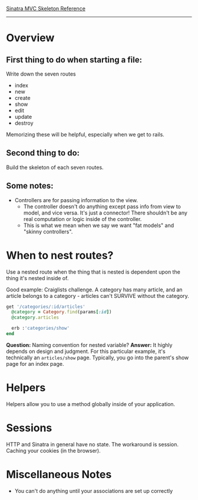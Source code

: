 [Sinatra MVC Skeleton Reference](https://github.com/kaydenwilliams7/sinatra-mvc-skeleton)

----

# Overview

## First thing to do when starting a file:

Write down the seven routes

* index
* new
* create
* show
* edit
* update
* destroy

Memorizing these will be helpful, especially when we get to rails.

## Second thing to do:

Build the skeleton of each seven routes.

## Some notes:

* Controllers are for passing information to the view.
  * The controller doesn't do anything except pass info from view to model, and vice versa. It's just a connector! There shouldn't be any real computation or logic inside of the controller.
  * This is what we mean when we say we want "fat models" and "skinny controllers".

# When to nest routes?

Use a nested route when the thing that is nested is dependent upon the thing it's nested inside of.

Good example: Craiglists challenge. A category has many article, and an article belongs to a category - articles can't SURVIVE without the category.

```ruby
get '/categories/:id/articles'
  @category = Category.find(params[:id])
  @category.articles

  erb :'categories/show'
end
```

**Question:** Naming convention for nested variable?
**Answer:** It highly depends on design and judgment. For this particular example, it's technically an `articles/show` page. Typically, you go into the parent's show page for an index page.

# Helpers

Helpers allow you to use a method globally inside of your application.

# Sessions

HTTP and Sinatra in general have no state. The workaround is session. Caching your cookies (in the browser).

# Miscellaneous Notes

* You can't do anything until your associations are set up correctly
